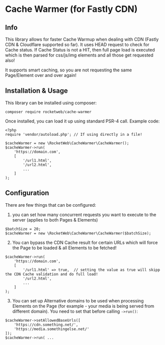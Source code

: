 # Cache Warmer (for Fastly CDN)

## Info
This library allows for faster Cache Warmup when dealing with CDN (Fastly CDN & Cloudflare supported so far). It uses 
HEAD request to check for 
Cache status. If Cache Status is not a HIT, then full page load is executed which is then parsed for css/js/img 
elements and all those get requested also!

It supports smart caching, so you are not requesting the same Page/Element over and over again!

## Installation & Usage
This library can be installed using composer:
```
composer require rocketweb/cache-warmer
```

Once installed, you can load it up using standard PSR-4 call. Example code:
```
<?php
require 'vendor/autoload.php'; // If using directly in a file!

$cacheWarmer = new \RocketWeb\CacheWarmer\CacheWarmer();
$cacheWarmer->run(
    'https://domain.com', 
    [
        '/url1.html',
        '/url2.html',
        ...
    ]
);
```

## Configuration
There are few things that can be configured:
1. you can set how many concurrent requests you want to execute to the server (applies to both Pages & Elements)
```
$batchSize = 20;
$cacheWarmer = new \RocketWeb\CacheWarmer\CacheWarmer($batchSize);
```
2. You can bypass the CDN Cache result for certain URLs which will force the Page to be loaded & all Elements to be 
   fetched!
```
$cacheWarmer->run(
    'https://domain.com', 
    [
        '/url1.html' => true,  // setting the value as true will skipp the CDN Cache validation and do full load!
        '/url2.html',
        ...
    ]
);
```
3. You can set up Alternative domains to be used when processing Elements on the Page (for example - your media is 
   being served from different domain). You need to set that before calling `->run()`:
```
$cacheWarmer->setAllowedBaseUrls([
    'https://cdn.something.net/',
    'https://media.somethingelse.net/'
]);
$cacheWarmer->run( ...
```